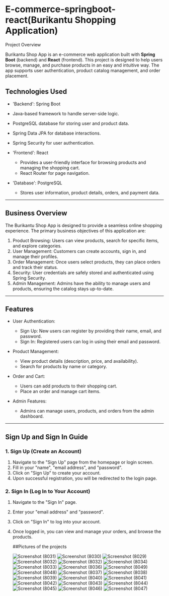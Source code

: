 # E-commerce-springboot-react(Burikantu Shopping Application)
Project Overview

Burikantu Shop App is an e-commerce web application built with **Spring Boot** (backend) and **React** (frontend). This project is designed to help users browse, manage, and purchase products in an easy and intuitive way. The app supports user authentication, product catalog management, and order placement.

## Technologies Used

  - 'Backend': Spring Boot
  - Java-based framework to handle server-side logic.
  - PostgreSQL database for storing user and product data.
  - Spring Data JPA for database interactions.
  - Spring Security for user authentication.
  
- 'Frontend': React
  - Provides a user-friendly interface for browsing products and managing the shopping cart.
  - React Router for page navigation.

- 'Database': PostgreSQL
  - Stores user information, product details, orders, and payment data.
  
---

## Business Overview

The Burikantu Shop App is designed to provide a seamless online shopping experience. The primary business objectives of this application are:

1. Product Browsing: Users can view products, search for specific items, and explore categories.
2. User Management: Customers can create accounts, sign in, and manage their profiles.
3. Order Management: Once users select products, they can place orders and track their status.
4. Security: User credentials are safely stored and authenticated using Spring Security.
5. Admin Management: Admins have the ability to manage users and products, ensuring the catalog stays up-to-date.

---

## Features

- User Authentication:
  - Sign Up: New users can register by providing their name, email, and password.
  - Sign In: Registered users can log in using their email and password.
  
- Product Management:
  - View product details (description, price, and availability).
  - Search for products by name or category.
  
- Order and Cart:
  - Users can add products to their shopping cart.
  - Place an order and manage cart items.

- Admin Features:
  - Admins can manage users, products, and orders from the admin dashboard.

---



## Sign Up and Sign In Guide

### 1. Sign Up (Create an Account)

1. Navigate to the "Sign Up" page from the homepage or login screen.
2. Fill in your "name", "email address", and "password".
3. Click on "Sign Up" to create your account.
4. Upon successful registration, you will be redirected to the login page.

### 2. Sign In (Log In to Your Account)

1. Navigate to the "Sign In" page.
2. Enter your "email address" and "password".
3. Click on "Sign In" to log into your account.
4. Once logged in, you can view and manage your orders, and browse the products.


   ##Pictures of the projects

   ![Screenshot (8031)](https://github.com/user-attachments/assets/3bd2dd20-e5fa-4cfb-a9a3-3a2198ecd9eb)
![Screenshot (8030)](https://github.com/user-attachments/assets/153e1450-6cf2-4ed0-b8cc-0670d2677b06)
![Screenshot (8029)](https://github.com/user-attachments/assets/84beb787-ec54-4ca0-b169-f90205bed057)
![Screenshot (8032)](https://github.com/user-attachments/assets/05b5a872-59bd-4dce-a771-e6e8087a3e20)
![Screenshot (8032)](https://github.com/user-attachments/assets/05b5a872-59bd-4dce-a771-e6e8087a3e20)
![Screenshot (8034)](https://github.com/user-attachments/assets/bd45b20a-c654-40c2-a02d-4938aae22e4b)
![Screenshot (8033)](https://github.com/user-attachments/assets/0d1dee6a-ce09-4903-95ee-74599d40b18e)
![Screenshot (8036)](https://github.com/user-attachments/assets/6ab6b561-9935-4fda-8a60-1bde9ed961d2)
![Screenshot (8049)](https://github.com/user-attachments/assets/15442f90-9b45-4d2c-81d1-1532685ffdfa)
![Screenshot (8048)](https://github.com/user-attachments/assets/86fb4ec8-7b31-47da-bae1-a11b90220330)
![Screenshot (8037)](https://github.com/user-attachments/assets/3b4bac3e-94c3-4bf0-968b-94c103075c7d)
![Screenshot (8038)](https://github.com/user-attachments/assets/4d43b6b4-3bb1-4e21-9a70-f95954e6f3db)
![Screenshot (8039)](https://github.com/user-attachments/assets/3d2e5aba-741f-4678-a6fa-c5ea4275f143)
![Screenshot (8040)](https://github.com/user-attachments/assets/57903ef5-6cc9-4f94-858b-ac380f374fa8)
![Screenshot (8041)](https://github.com/user-attachments/assets/f3744262-4bc0-4627-827b-b948829664e5)
![Screenshot (8042)](https://github.com/user-attachments/assets/ac85b5ee-811c-485f-94c2-d13e76585f40)
![Screenshot (8043)](https://github.com/user-attachments/assets/4e51b9fa-8e8b-485e-a5fa-854ae9c219ae)
![Screenshot (8044)](https://github.com/user-attachments/assets/99c9e644-b9e1-4f1a-8083-0ccaf23d1e48)
![Screenshot (8045)](https://github.com/user-attachments/assets/5f72cbd7-869f-4fea-aa79-4336db9fa509)
![Screenshot (8046)](https://github.com/user-attachments/assets/85de4712-0638-4113-bde7-5a32e26c7864)
![Screenshot (8047)](https://github.com/user-attachments/assets/ba66463b-eaa8-4987-94d7-3dad1c79d1bf)

   

